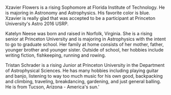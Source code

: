 Xzavier Flowers is a rising Sophomore at Florida Institute of Technology. He is majoring in Astronomy and Astrophysics. His favorite color is blue. Xzavier is really glad that was accepted to be a participant at Princeton University's Astro 2016 USRP. 

Katelyn Neese was born and raised in Norfolk, Virginia. She is a rising senior at Princeton University and is majoring in Astrophysics with the intent to go to graduate school. Her family at home consists of her mother, father, younger brother and younger sister. Outside of school, her hobbies include writing fiction, fishkeeping, running and rowing.

Tristan Schrader is a rising Junior at Princeton University in the Department of Astrophysical Sciences. He has many hobbies including playing guitar and banjo, listening to way too much music for his own good, backpacking and climbing, traveling, breakdancing, gardening, and just general balling. He is from Tucson, Arizona - America's sun.'